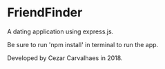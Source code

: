 # FriendFinder
A dating application using express.js.

Be sure to run 'npm install' in terminal to run the app.

Developed by Cezar Carvalhaes in 2018.